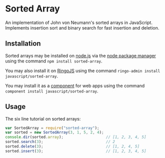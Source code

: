 # Sorted Array #

An implementation of John von Neumann's sorted arrays in JavaScript. Implements insertion sort and binary search for fast insertion and deletion.

## Installation ##

Sorted arrays may be installed on [node.js](http://nodejs.org/ "node.js") via the [node package manager](https://npmjs.org/ "npm") using the command `npm install sorted-array`.

You may also install it on [RingoJS](http://ringojs.org/ "Home - RingoJS") using the command `ringo-admin install javascript/sorted-array`.

You may install it as a [component](https://github.com/component/component "component/component") for web apps using the command `component install javascript/sorted-array`.

## Usage ##

The six line tutorial on sorted arrays:

```javascript
var SortedArray = require("sorted-array");
var sorted = new SortedArray(3, 1, 5, 2, 4);
console.dir(sorted.array);                   // [1, 2, 3, 4, 5]
sorted.search(3);                            // 2
sorted.delete(3);                            // [1, 2, 4, 5]
sorted.insert(3);                            // [1, 2, 3, 4, 5]
```
